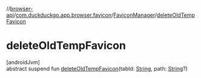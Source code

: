 //[browser-api](../../../index.md)/[com.duckduckgo.app.browser.favicon](../index.md)/[FaviconManager](index.md)/[deleteOldTempFavicon](delete-old-temp-favicon.md)

# deleteOldTempFavicon

[androidJvm]\
abstract suspend fun [deleteOldTempFavicon](delete-old-temp-favicon.md)(tabId: [String](https://kotlinlang.org/api/latest/jvm/stdlib/kotlin/-string/index.html), path: [String](https://kotlinlang.org/api/latest/jvm/stdlib/kotlin/-string/index.html)?)
